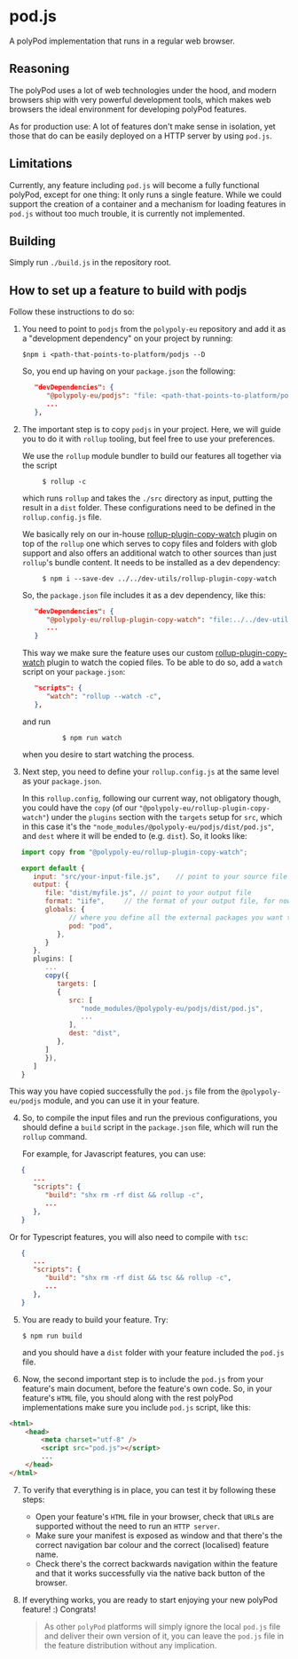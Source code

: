 # pod.js

A polyPod implementation that runs in a regular web browser.

## Reasoning

The polyPod uses a lot of web technologies under the hood, and modern
browsers ship with very powerful development tools, which makes web
browsers the ideal environment for developing polyPod features.

As for production use: A lot of features don't make sense in
isolation, yet those that do can be easily deployed on a HTTP server
by using `pod.js`.

## Limitations

Currently, any feature including `pod.js` will become a fully
functional polyPod, except for one thing: It only runs a single
feature. While we could support the creation of a container and a
mechanism for loading features in `pod.js` without too much trouble,
it is currently not implemented.

## Building

Simply run `./build.js` in the repository root.

## How to set up a feature to build with podjs

Follow these instructions to do so:

1.  You need to point to `podjs` from the `polypoly-eu` repository and
    add it as a "development dependency" on your project by running:

    `$npm i <path-that-points-to-platform/podjs --D`

    So, you end up having on your `package.json` the following:

    ```json
       "devDependencies": {
          "@polypoly-eu/podjs": "file: <path-that-points-to-platform/podjs>",
          ...
       },

    ```

2.  The important step is to copy `podjs` in your project. Here, we will guide you to do it with `rollup` tooling, but feel free to use your preferences.

    We use the `rollup` module bundler to build our features all together via the script

             $ rollup -c

    which runs `rollup` and takes the `./src` directory as input, putting the result in a `dist` folder. These configurations need to be defined
    in the `rollup.config.js` file.

    We basically rely on our in-house [rollup-plugin-copy-watch](https://github.com/polypoly-eu/polyPod/blob/main/dev-utils/rollup-plugin-copy-watch/) plugin
    on top of the `rollup` one which serves to copy files and folders with glob support
    and also offers an additional watch to other sources than just `rollup`'s bundle content.
    It needs to be installed as a dev dependency:

             $ npm i --save-dev ../../dev-utils/rollup-plugin-copy-watch

    So, the `package.json` file includes it as a dev dependency, like this:

    ```json
       "devDependencies": {
          "@polypoly-eu/rollup-plugin-copy-watch": "file:../../dev-utils/rollup-plugin-copy-watch",
          ...
       }
    ```

    This way we make sure the feature uses our custom [rollup-plugin-copy-watch](https://github.com/polypoly-eu/polyPod/blob/main/dev-utils/rollup-plugin-copy-watch/) plugin to watch the copied files. To be able to do so, add a `watch` script on your `package.json`:

    ```json
       "scripts": {
          "watch": "rollup --watch -c",
       },
    ```

    and run

                  $ npm run watch

    when you desire to start watching the process.

3.  Next step, you need to define your `rollup.config.js` at the same level as your `package.json`.

    In this `rollup.config`, following our current way, not obligatory though, you could have the `copy` (of our `"@polypoly-eu/rollup-plugin-copy-watch"`) under the `plugins` section with the `targets`
    setup for `src`, which in this case it's the `"node_modules/@polypoly-eu/podjs/dist/pod.js"`, and `dest` where it will be ended to (e.g. `dist`).
    So, it looks like:

```js
   import copy from "@polypoly-eu/rollup-plugin-copy-watch";

   export default {
      input: "src/your-input-file.js",    // point to your source file
      output: {
         file: "dist/myfile.js", // point to your output file
         format: "iife",     // the format of your output file, for now only iife is supported
         globals: {
               // where you define all the external packages you want to use
               pod: "pod",
            },
         }
      },
      plugins: [
         ...
         copy({
            targets: [
            {
               src: [
                  "node_modules/@polypoly-eu/podjs/dist/pod.js",
                  ...
               ],
               dest: "dist",
            },
         ]
         }),
      ]
   }
```

This way you have copied successfully the `pod.js` file from the `@polypoly-eu/podjs` module, and you can use it in your feature.

4.  So, to compile the input files and run the previous configurations,
    you should define a `build` script in the `package.json` file,
    which will run the `rollup` command.

    For example, for Javascript features, you can use:

```json
   {
      ...
      "scripts": {
         "build": "shx rm -rf dist && rollup -c",
         ...
      },
   }
```

Or for Typescript features, you will also need to compile with `tsc`:

```json
   {
      ...
      "scripts": {
         "build": "shx rm -rf dist && tsc && rollup -c",
         ...
      },
   }
```

5.  You are ready to build your feature. Try:

    `$ npm run build`

    and you should have a `dist` folder with your feature included the `pod.js` file.

6.  Now, the second important step is to include the `pod.js` from your feature's main document, before the feature's own code.
    So, in your feature's `HTML` file, you should along with the rest polyPod implementations make sure you include `pod.js` script, like this:

```html
<html>
    <head>
        <meta charset="utf-8" />
        <script src="pod.js"></script>
        ...
    </head>
</html>
```

7.  To verify that everything is in place, you can test it by following these steps:

    -   Open your feature's `HTML` file in your browser, check that `URL`s are supported without the need to run an `HTTP server`.
    -   Make sure your manifest is exposed as window and that there's the correct navigation bar colour and the correct (localised) feature name.
    -   Check there's the correct backwards navigation within the feature and that it works successfully via the native back button of the browser.

8.  If everything works, you are ready to start enjoying your new polyPod feature! :) Congrats!

    > As other `polyPod` platforms will simply ignore the local `pod.js` file and deliver their own version of it, you can leave the `pod.js` file in the feature distribution without any implication.
